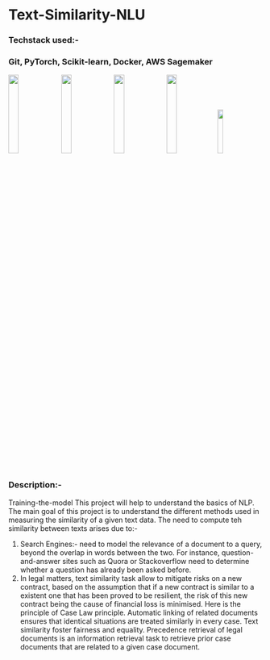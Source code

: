 # Text-Similarity-NLU
### Techstack used:-
### Git, PyTorch, Scikit-learn, Docker, AWS Sagemaker 
<image src="https://user-images.githubusercontent.com/89546195/225764006-ce83be94-53a6-4312-83a5-ff67b98788cf.png" width=20% height=20%> <image src="https://user-images.githubusercontent.com/89546195/225781255-f5ec1e01-a055-4297-ad1c-0b0df5ad16b0.png" width=20% height=20%> <image src="https://user-images.githubusercontent.com/89546195/225764601-6166b326-c5a1-4da1-8048-35586b9493bd.png" width=20% height=20%> <image src="https://user-images.githubusercontent.com/89546195/225781413-acd30481-de8f-4f73-84d7-dea8d7a4edb8.png" width=20% height=20%><image src="https://user-images.githubusercontent.com/89546195/225781842-22fb4c61-dfe6-46d8-b5b8-6b00dedee6e3.png" width=15% height=15%>


### Description:-
Training-the-model
This project will help to understand the basics of NLP. The main goal of  this project is to understand the different methods used in measuring the similarity of a given text data. 
The need to compute teh similarity between texts arises due to:-
1) Search Engines:- need to model the relevance of a document to a query, beyond the overlap in words between the two. For instance, question-and-answer sites such as Quora or Stackoverflow need to determine whether a question has already been asked before.
2) In legal matters, text similarity task allow to mitigate risks on a new contract, based on the assumption that if a new contract is similar to a existent one that has been proved to be resilient, the risk of this new contract being the cause of financial loss is minimised. Here is the principle of Case Law principle. Automatic linking of related documents ensures that identical situations are treated similarly in every case. Text similarity foster fairness and equality. Precedence retrieval of legal documents is an information retrieval task to retrieve prior case documents that are related to a given case document.

